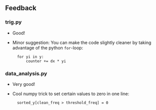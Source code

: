 ## Feedback

### trig.py

* Good!
* Minor suggestion: You can make the code slightly cleaner by taking advantage of the python `for`-loop:

		for yi in y:
			counter += dx * yi

### data_analysis.py

* Very good!
* Cool numpy trick to set certain values to zero in one line:

		sorted_y[clean_freq > threshold_freq] = 0
